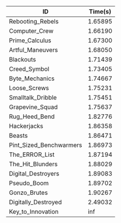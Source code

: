 |ID|Time(s)|
|-|-|
|Rebooting_Rebels|1.65895|
|Computer_Crew|1.66190|
|Prime_Calculus|1.67300|
|Artful_Maneuvers|1.68050|
|Blackouts|1.71439|
|Creed_Symbol|1.73405|
|Byte_Mechanics|1.74667|
|Loose_Screws|1.75231|
|Smalltalk_Dribble|1.75451|
|Grapevine_Squad|1.75637|
|Rug_Heed_Bend|1.82776|
|Hackerjacks|1.86358|
|Beasts|1.86471|
|Pint_Sized_Benchwarmers|1.86973|
|The_ERROR_List|1.87194|
|The_Hit_Blunders|1.88029|
|Digital_Destroyers|1.89083|
|Pseudo_Boom|1.89702|
|Gonzo_Brutes|1.90267|
|Digitally_Destroyed|2.49032|
|Key_to_Innovation|inf|

